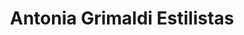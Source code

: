---
title: "Antonia Grimaldi Estilistas"
url: /torrent/antonia-grimaldi-estilistas/
shop: cosméticos
---